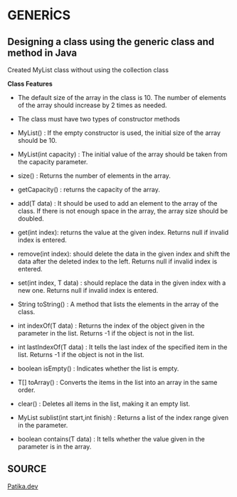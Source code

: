 # GENERİCS

## Designing a class using the generic class and method in Java

Created MyList class without using the collection class

**Class Features**

- The default size of the array in the class is 10. The number of elements of the array should increase by 2 times as needed.

- The class must have two types of constructor methods

- MyList() : If the empty constructor is used, the initial size of the array should be 10.

- MyList(int capacity) : The initial value of the array should be taken from the capacity parameter.

- size() : Returns the number of elements in the array.

- getCapacity() : returns the capacity of the array.

- add(T data) : It should be used to add an element to the array of the class. If there is not enough space in the array, the array size should be doubled.
  
- get(int index): returns the value at the given index. Returns null if invalid index is entered.

- remove(int index): should delete the data in the given index and shift the data after the deleted index to the left. Returns null if invalid index is entered.

- set(int index, T data) : should replace the data in the given index with a new one. Returns null if invalid index is entered.

- String toString() : A method that lists the elements in the array of the class.

- int indexOf(T data) : Returns the index of the object given in the parameter in the list. Returns -1 if the object is not in the list.

- int lastIndexOf(T data) : It tells the last index of the specified item in the list. Returns -1 if the object is not in the list.

- boolean isEmpty() : Indicates whether the list is empty.

- T[] toArray() : Converts the items in the list into an array in the same order.

- clear() : Deletes all items in the list, making it an empty list.

- MyList<T> sublist(int start,int finish) : Returns a list of the index range given in the parameter.

- boolean contains(T data) : It tells whether the value given in the parameter is in the array.


## SOURCE

[Patika.dev](https://patika.dev)
